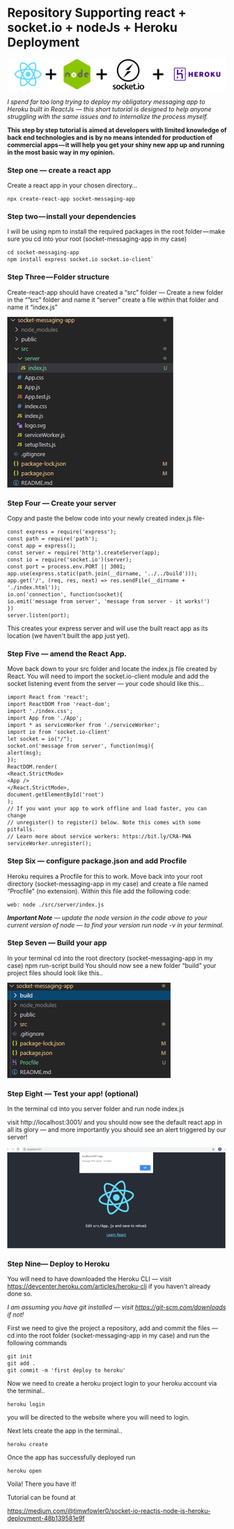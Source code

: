 # Repository Supporting react + socket.io + nodeJs + Heroku Deployment

![Image](https://github.com/timwf/Heroku-socketio-tutorial/blob/master/readme-images/Group%201.png)


*I spend far too long trying to deploy my obligatory messaging app to Heroku built in ReactJs — this short tutorial is designed to help anyone struggling with the same issues and to internalize the process myself.*

**This step by step tutorial is aimed at developers with limited knowledge of back end technologies and is by no means intended for production of commercial apps — it will help you get your shiny new app up and running in the most basic way in my opinion.**


### Step one — create a react app
Create a react app in your chosen directory…

    npx create-react-app socket-messaging-app
   
   
### Step two — install your dependencies
I will be using npm to install the required packages in the root folder — make sure you cd into your root (socket-messaging-app in my case)

    cd socket-messaging-app
    npm install express socket.io socket.io-client`

### Step Three — Folder structure
Create-react-app should have created a “src” folder — Create a new folder in the “”src” folder and name it “server” create a file within that folder and name it “index.js”

![Image](https://github.com/timwf/Heroku-socketio-tutorial/blob/master/readme-images/image%208.png)



### Step Four — Create your server
Copy and paste the below code into your newly created index.js file-

    const express = require('express');
    const path = require('path');
    const app = express();
    const server = require('http').createServer(app);
    const io = require('socket.io')(server);
    const port = process.env.PORT || 3001;
    app.use(express.static(path.join(__dirname, '../../build')));
    app.get('/', (req, res, next) => res.sendFile(__dirname + './index.html'));
    io.on('connection', function(socket){
    io.emit('message from server', 'message from server - it works!')
    })
    server.listen(port);
    
This creates your express server and will use the built react app as its location (we haven't built the app just yet).
 
 
### Step Five — amend the React App.
Move back down to your src folder and locate the index.js file created by React. You will need to import the socket.io-client module and add the socket listening event from the server — your code should like this…

    import React from 'react';
    import ReactDOM from 'react-dom';
    import './index.css';
    import App from './App';
    import * as serviceWorker from './serviceWorker';
    import io from 'socket.io-client'
    let socket = io("/");
    socket.on('message from server', function(msg){
    alert(msg);
    });
    ReactDOM.render(
    <React.StrictMode>
    <App />
    </React.StrictMode>,
    document.getElementById('root')
    );
    // If you want your app to work offline and load faster, you can change
    // unregister() to register() below. Note this comes with some pitfalls.
    // Learn more about service workers: https://bit.ly/CRA-PWA
    serviceWorker.unregister();
 
### Step Six — configure package.json and add Procfile
Heroku requires a Procfile for this to work. Move back into your root directory (socket-messaging-app in my case) and create a file named “Procfile” (no extension). Within this file add the following code:

    web: node ./src/server/index.js
_**Important Note** — update the node version in the code above to your current version of node — to find your version run node -v in your terminal._


### Step Seven — Build your app
In your terminal cd into the root directory (socket-messaging-app in my case)
    npm run-script build
You should now see a new folder “build” your project files should look like this..

![Image](https://github.com/timwf/Heroku-socketio-tutorial/blob/master/readme-images/image%209.png)

### Step Eight — Test your app! (optional)
In the terminal cd into you server folder and run
    node index.js

visit http://localhost:3001/ and you should now see the default react app in all its glory — and more importantly you should see an alert triggered by our server!

![Image](https://github.com/timwf/Heroku-socketio-tutorial/blob/master/readme-images/image%2010.png)


### Step Nine— Deploy to Heroku
You will need to have downloaded the Heroku CLI — visit https://devcenter.heroku.com/articles/heroku-cli if you haven't already done so.

_I am assuming you have git installed — visit https://git-scm.com/downloads if not!_

First we need to give the project a repository, add and commit the files — cd into the root folder (socket-messaging-app in my case) and run the following commands

    git init
    git add .
    git commit -m 'first deploy to heroku'

Now we need to create a heroku project login to your heroku account via the terminal..

    heroku login

you will be directed to the website where you will need to login.

Next lets create the app in the terminal..

    heroku create

Once the app has successfully deployed run

    heroku open

Voila! There you have it!

Tutorial can be found at 

https://medium.com/@timwfowler0/socket-io-reactjs-node-js-heroku-deployment-48b139581e9f
